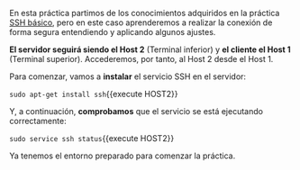 En esta práctica partimos de los conocimientos adquiridos en la práctica [SSH básico](https://www.katacoda.com/davidlms/scenarios/ssh-basico), pero en este caso aprenderemos a realizar la conexión de forma segura entendiendo y aplicando algunos ajustes.

**El servidor seguirá siendo el Host 2** (Terminal inferior) y **el cliente el Host 1** (Terminal superior). Accederemos, por tanto, al Host 2 desde el Host 1.

Para comenzar, vamos a **instalar** el servicio SSH en el servidor:

`sudo apt-get install ssh`{{execute HOST2}}

Y, a continuación, **comprobamos** que el servicio se está ejecutando correctamente:

`sudo service ssh status`{{execute HOST2}}

Ya tenemos el entorno preparado para comenzar la práctica.